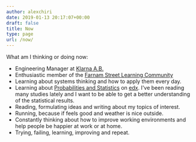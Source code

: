 ```yaml
---
author: alexchiri
date: 2019-01-13 20:17:07+00:00
draft: false
title: Now
type: page
url: /now/
---
```


What am I thinking or doing now:

* Engineering Manager at [Klarna A.B.](https://www.klarna.com)
* Enthusiastic member of the [Farnam Street Learning Community](https://fs.blog/membership)
* Learning about systems thinking and how to apply them every day.
* Learning about [Probabilities and Statistics](https://courses.edx.org/courses/course-v1:UCSanDiegoX+DSE210x+1T2019a/course/) on [edx](https://edx.org). I've been reading many studies lately and I want to be able to get a better understanding of the statistical results.
* Reading, formulating ideas and writing about my topics of interest.
* Running, because if feels good and weather is nice outside.
* Constantly thinking about how to improve working environments and help people be happier at work or at home.
* Trying, failing, learning, improving and repeat.

